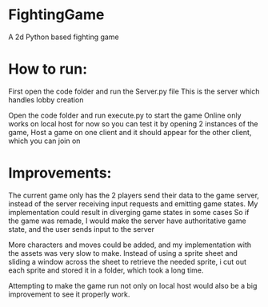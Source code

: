 # FightingGame
A 2d Python based fighting game


 # How to run:
First open the code folder and run the Server.py file
This is the server which handles lobby creation

Open the code folder and run execute.py to start the game
Online only works on local host for now so you can test it by opening 2 instances of the game,
Host a game on one client and it should appear for the other client, which you can join on

# Improvements:
The current game only has the 2 players send their data to the game server, instead of the server receiving 
input requests and emitting game states. My implementation could result in diverging game states in some cases
So if the game was remade, I would make the server have authoritative game state, and the user sends input to the server

More characters and moves could be added, and my implementation with the assets was very slow to make. Instead of
using a sprite sheet and sliding a window across the sheet to retrieve the needed sprite, i cut out each sprite
and stored it in a folder, which took a long time.

Attempting to make the game run not only on local host would also be a big improvement to see it properly work.
